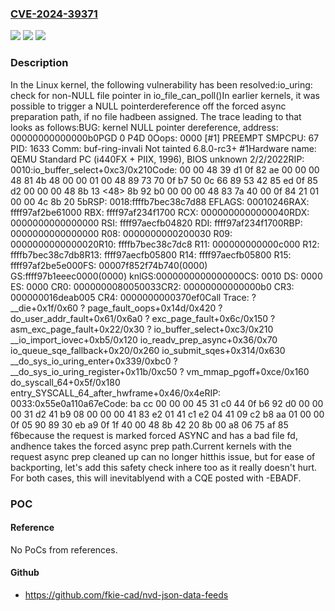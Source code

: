 ### [CVE-2024-39371](https://cve.mitre.org/cgi-bin/cvename.cgi?name=CVE-2024-39371)
![](https://img.shields.io/static/v1?label=Product&message=Linux&color=blue)
![](https://img.shields.io/static/v1?label=Version&message=a76c0b31eef5%3C%20c2844d5e5857%20&color=brighgreen)
![](https://img.shields.io/static/v1?label=Vulnerability&message=n%2Fa&color=brighgreen)

### Description

In the Linux kernel, the following vulnerability has been resolved:io_uring: check for non-NULL file pointer in io_file_can_poll()In earlier kernels, it was possible to trigger a NULL pointerdereference off the forced async preparation path, if no file hadbeen assigned. The trace leading to that looks as follows:BUG: kernel NULL pointer dereference, address: 00000000000000b0PGD 0 P4D 0Oops: 0000 [#1] PREEMPT SMPCPU: 67 PID: 1633 Comm: buf-ring-invali Not tainted 6.8.0-rc3+ #1Hardware name: QEMU Standard PC (i440FX + PIIX, 1996), BIOS unknown 2/2/2022RIP: 0010:io_buffer_select+0xc3/0x210Code: 00 00 48 39 d1 0f 82 ae 00 00 00 48 81 4b 48 00 00 01 00 48 89 73 70 0f b7 50 0c 66 89 53 42 85 ed 0f 85 d2 00 00 00 48 8b 13 <48> 8b 92 b0 00 00 00 48 83 7a 40 00 0f 84 21 01 00 00 4c 8b 20 5bRSP: 0018:ffffb7bec38c7d88 EFLAGS: 00010246RAX: ffff97af2be61000 RBX: ffff97af234f1700 RCX: 0000000000000040RDX: 0000000000000000 RSI: ffff97aecfb04820 RDI: ffff97af234f1700RBP: 0000000000000000 R08: 0000000000200030 R09: 0000000000000020R10: ffffb7bec38c7dc8 R11: 000000000000c000 R12: ffffb7bec38c7db8R13: ffff97aecfb05800 R14: ffff97aecfb05800 R15: ffff97af2be5e000FS:  00007f852f74b740(0000) GS:ffff97b1eeec0000(0000) knlGS:0000000000000000CS:  0010 DS: 0000 ES: 0000 CR0: 0000000080050033CR2: 00000000000000b0 CR3: 000000016deab005 CR4: 0000000000370ef0Call Trace: <TASK> ? __die+0x1f/0x60 ? page_fault_oops+0x14d/0x420 ? do_user_addr_fault+0x61/0x6a0 ? exc_page_fault+0x6c/0x150 ? asm_exc_page_fault+0x22/0x30 ? io_buffer_select+0xc3/0x210 __io_import_iovec+0xb5/0x120 io_readv_prep_async+0x36/0x70 io_queue_sqe_fallback+0x20/0x260 io_submit_sqes+0x314/0x630 __do_sys_io_uring_enter+0x339/0xbc0 ? __do_sys_io_uring_register+0x11b/0xc50 ? vm_mmap_pgoff+0xce/0x160 do_syscall_64+0x5f/0x180 entry_SYSCALL_64_after_hwframe+0x46/0x4eRIP: 0033:0x55e0a110a67eCode: ba cc 00 00 00 45 31 c0 44 0f b6 92 d0 00 00 00 31 d2 41 b9 08 00 00 00 41 83 e2 01 41 c1 e2 04 41 09 c2 b8 aa 01 00 00 0f 05 <c3> 90 89 30 eb a9 0f 1f 40 00 48 8b 42 20 8b 00 a8 06 75 af 85 f6because the request is marked forced ASYNC and has a bad file fd, andhence takes the forced async prep path.Current kernels with the request async prep cleaned up can no longer hitthis issue, but for ease of backporting, let's add this safety check inhere too as it really doesn't hurt. For both cases, this will inevitablyend with a CQE posted with -EBADF.

### POC

#### Reference
No PoCs from references.

#### Github
- https://github.com/fkie-cad/nvd-json-data-feeds

